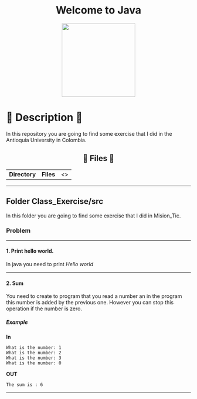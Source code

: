 <div align="center"><h1><b>Welcome to Java</b></h1></div>
<div align="center"><img src="https://user-images.githubusercontent.com/66263776/126905391-b098bff5-0ed3-4942-8f95-aeff51543606.png" width="200px"></div>

# :scroll: Description :scroll:
In this repository you are going to find some exercise that I did in the Antioquia University in Colombia.

<div align="center"><h2>📌 Files 📌</h2></div>
<div align="center">
    <table>
        <tr align="center">
            <td><b>Directory</b></td>
            <td><b>Files</b></td>
            <td><></td>
        </tr>
    </table>
</div>

---

## Folder Class_Exercise/src
In this folder you are going to find some exercise that  I did in Mision_Tic.
### Problem
---
#### 1. Print hello world.
In java you need to print *Hello world*

---
#### 2. Sum
You need to create to program that you read a number an in the program this number is added by the previous one. 
However you can stop this operation if the number is zero.
##### Example
**In**
```
What is the number: 1
What is the number: 2
What is the number: 3
What is the number: 0
```
**OUT**
```
The sum is : 6
```
---
